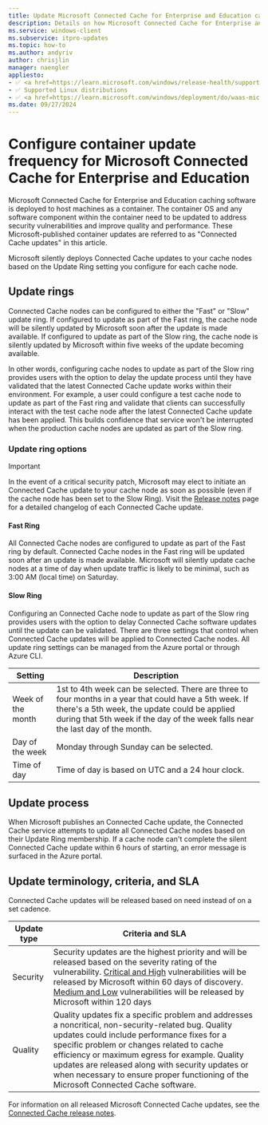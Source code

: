 ```yaml
---
title: Update Microsoft Connected Cache for Enterprise and Education cache nodes
description: Details on how Microsoft Connected Cache for Enterprise and Education cache nodes are updated by Microsoft.
ms.service: windows-client
ms.subservice: itpro-updates
ms.topic: how-to
ms.author: andyriv
author: chrisjlin
manager: naengler
appliesto: 
- ✅ <a href=https://learn.microsoft.com/windows/release-health/supported-versions-windows-client target=_blank>Windows 11</a>
- ✅ Supported Linux distributions
- ✅ <a href=https://learn.microsoft.com/windows/deployment/do/waas-microsoft-connected-cache target=_blank>Microsoft Connected Cache for Enterprise and Education</a> 
ms.date: 09/27/2024
---
```

# Configure container update frequency for Microsoft Connected Cache for Enterprise and Education

Microsoft Connected Cache for Enterprise and Education caching software is deployed to host machines as a container. The container OS and any software component within the container need to be updated to address security vulnerabilities and improve quality and performance. These Microsoft-published container updates are referred to as "Connected Cache updates" in this article.

Microsoft silently deploys Connected Cache updates to your cache nodes based on the Update Ring setting you configure for each cache node.

## Update rings

Connected Cache nodes can be configured to either the "Fast" or "Slow" update ring. If configured to update as part of the Fast ring, the cache node will be silently updated by Microsoft soon after the update is made available. If configured to update as part of the Slow ring, the cache node is silently updated by Microsoft within five weeks of the update becoming available.

In other words, configuring cache nodes to update as part of the Slow ring provides users with the option to delay the update process until they have validated that the latest Connected Cache update works within their environment. For example, a user could configure a test cache node to update as part of the Fast ring and validate that clients can successfully interact with the test cache node after the latest Connected Cache update has been applied. This builds confidence that service won't be interrupted when the production cache nodes are updated as part of the Slow ring.

### Update ring options

>[!IMPORTANT]
>In the event of a critical security patch, Microsoft may elect to initiate an Connected Cache update to your cache node as soon as possible (even if the cache node has been set to the Slow Ring). Visit the [Release notes](mcc-ent-release-notes.md) page for a detailed changelog of each Connected Cache update.

#### Fast Ring

All Connected Cache nodes are configured to update as part of the Fast ring by default. Connected Cache nodes in the Fast ring will be updated soon after an update is made available. Microsoft will silently update cache nodes at a time of day when update traffic is likely to be minimal, such as 3:00 AM (local time) on Saturday.

#### Slow Ring

Configuring an Connected Cache node to update as part of the Slow ring provides users with the option to delay Connected Cache software updates until the update can be validated. There are three settings that control when Connected Cache updates will be applied to Connected Cache nodes. All update ring settings can be managed from the Azure portal or through Azure CLI.

| Setting | Description |
| --- | --- |
| Week of the month | 1st to 4th week can be selected. There are three to four months in a year that could have a 5th week. If there's a 5th week, the update could be applied during that 5th week if the day of the week falls near the last day of the month.|
| Day of the week | Monday through Sunday can be selected. |
| Time of day | Time of day is based on UTC and a 24 hour clock. |

## Update process

When Microsoft publishes an Connected Cache update, the Connected Cache service attempts to update all Connected Cache nodes based on their Update Ring membership. If a cache node can't complete the silent Connected Cache update within 6 hours of starting, an error message is surfaced in the Azure portal.

## Update terminology, criteria, and SLA

Connected Cache updates will be released based on need instead of on a set cadence.

| Update type | Criteria and SLA |
| --- | --- |
| Security | Security updates are the highest priority and will be released based on the severity rating of the vulnerability. [Critical and High](https://nvd.nist.gov/vuln-metrics/cvss) vulnerabilities will be released by Microsoft within 60 days of discovery. [Medium and Low](https://nvd.nist.gov/vuln-metrics/cvss) vulnerabilities will be released by Microsoft within 120 days |
| Quality | Quality updates fix a specific problem and addresses a noncritical, non-security-related bug. Quality updates could include performance fixes for a specific problem or changes related to cache efficiency or maximum egress for example. Quality updates are released along with security updates or when necessary to ensure proper functioning of the Microsoft Connected Cache software. |

For information on all released Microsoft Connected Cache updates, see the [Connected Cache release notes](mcc-ent-release-notes.md).
